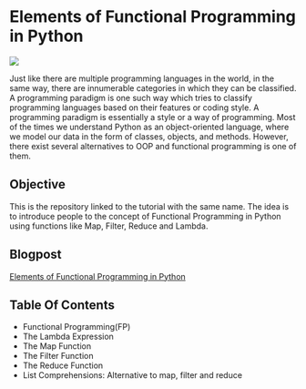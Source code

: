 # Elements of Functional Programming in Python

![](https://cdn-images-1.medium.com/max/800/1*TOsk9zG2gpYmf5d2JmIcUA.png)

Just like there are multiple programming languages in the world, in the same way, there are innumerable categories in which they can be classified. A programming paradigm is one such way which tries to classify programming languages based on their features or coding style. A programming paradigm is essentially a style or a way of programming.
Most of the times we understand Python as an object-oriented language, where we model our data in the form of classes, objects, and methods. However, there exist several alternatives to OOP and functional programming is one of them.

## Objective
This is the repository linked to the tutorial with the same name. The idea is to introduce people to the concept of Functional Programming in Python using functions like Map, Filter, Reduce and Lambda.

## Blogpost
[Elements of Functional Programming in Python](https://medium.com/p/1b295ea5bbe0/edit)

## Table Of Contents

* Functional Programming(FP)
* The Lambda Expression
* The Map Function
* The Filter Function
* The Reduce Function
* List Comprehensions: Alternative to map, filter and reduce



